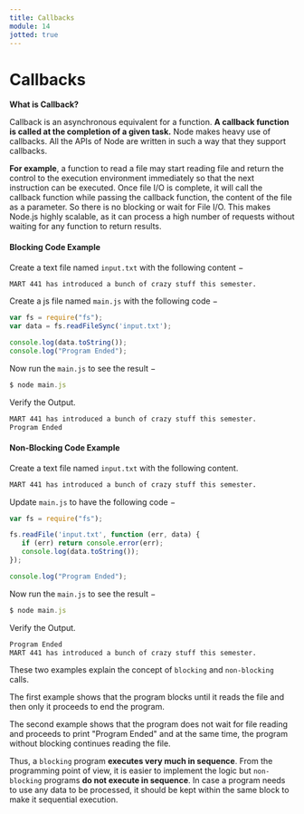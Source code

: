 ```yaml
---
title: Callbacks
module: 14
jotted: true
---
```


# Callbacks

**What is Callback?**

Callback is an asynchronous equivalent for a function. **A callback function is called at the completion of a given task.** Node makes heavy use of callbacks. All the APIs of Node are written in such a way that they support callbacks.

**For example**, a function to read a file may start reading file and return the control to the execution environment immediately so that the next instruction can be executed. Once file I/O is complete, it will call the callback function while passing the callback function, the content of the file as a parameter. So there is no blocking or wait for File I/O. This makes Node.js highly scalable, as it can process a high number of requests without waiting for any function to return results.

#### Blocking Code Example

Create a text file named `input.txt` with the following content −

```html
MART 441 has introduced a bunch of crazy stuff this semester.
```

Create a js file named `main.js` with the following code −

```js
var fs = require("fs");
var data = fs.readFileSync('input.txt');

console.log(data.toString());
console.log("Program Ended");
```

Now run the `main.js` to see the result −

```js
$ node main.js
```
Verify the Output.

```html
MART 441 has introduced a bunch of crazy stuff this semester.
Program Ended
```

#### Non-Blocking Code Example

Create a text file named `input.txt` with the following content.

```html
MART 441 has introduced a bunch of crazy stuff this semester.
```

Update `main.js` to have the following code −

```js
var fs = require("fs");

fs.readFile('input.txt', function (err, data) {
   if (err) return console.error(err);
   console.log(data.toString());
});

console.log("Program Ended");
```

Now run the `main.js` to see the result −

```js
$ node main.js
```

Verify the Output.

```html
Program Ended
MART 441 has introduced a bunch of crazy stuff this semester.
```

These two examples explain the concept of `blocking` and `non-blocking` calls.

The first example shows that the program blocks until it reads the file and then only it proceeds to end the program.

The second example shows that the program does not wait for file reading and proceeds to print "Program Ended" and at the same time, the program without blocking continues reading the file.

Thus, a `blocking` program **executes very much in sequence**. From the programming point of view, it is easier to implement the logic but `non-blocking` programs **do not execute in sequence**. In case a program needs to use any data to be processed, it should be kept within the same block to make it sequential execution.